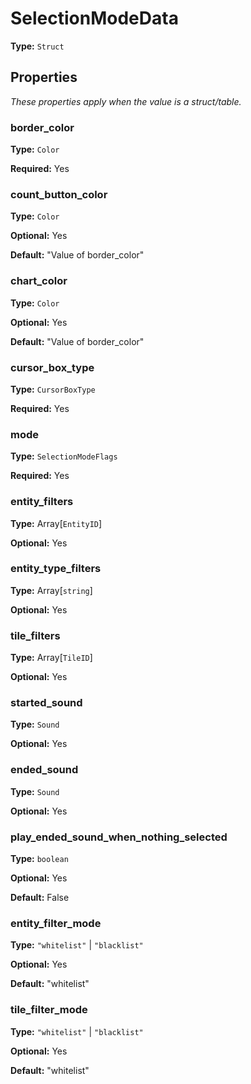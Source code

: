 # SelectionModeData

**Type:** `Struct`

## Properties

*These properties apply when the value is a struct/table.*

### border_color

**Type:** `Color`

**Required:** Yes

### count_button_color

**Type:** `Color`

**Optional:** Yes

**Default:** "Value of border_color"

### chart_color

**Type:** `Color`

**Optional:** Yes

**Default:** "Value of border_color"

### cursor_box_type

**Type:** `CursorBoxType`

**Required:** Yes

### mode

**Type:** `SelectionModeFlags`

**Required:** Yes

### entity_filters

**Type:** Array[`EntityID`]

**Optional:** Yes

### entity_type_filters

**Type:** Array[`string`]

**Optional:** Yes

### tile_filters

**Type:** Array[`TileID`]

**Optional:** Yes

### started_sound

**Type:** `Sound`

**Optional:** Yes

### ended_sound

**Type:** `Sound`

**Optional:** Yes

### play_ended_sound_when_nothing_selected

**Type:** `boolean`

**Optional:** Yes

**Default:** False

### entity_filter_mode

**Type:** `"whitelist"` | `"blacklist"`

**Optional:** Yes

**Default:** "whitelist"

### tile_filter_mode

**Type:** `"whitelist"` | `"blacklist"`

**Optional:** Yes

**Default:** "whitelist"

